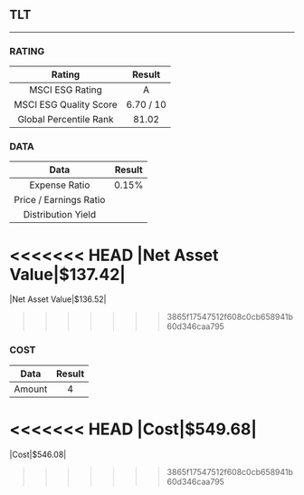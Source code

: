## TLT
----
### RATING

|Rating|Result|
|:----:|:---:|
|MSCI ESG Rating|A|
|MSCI ESG Quality Score|6.70 / 10|
|Global Percentile Rank|81.02|

### DATA

|Data|Result|
|:----:|:---:|
|Expense Ratio|0.15%|
|Price / Earnings Ratio||
|Distribution Yield||
<<<<<<< HEAD
|Net Asset Value|$137.42|
=======
|Net Asset Value|$136.52|
>>>>>>> 3865f17547512f608c0cb658941b60d346caa795

### COST

|Data|Result|
|:----:|:---:|
|Amount|4|
<<<<<<< HEAD
|Cost|$549.68|
=======
|Cost|$546.08|
>>>>>>> 3865f17547512f608c0cb658941b60d346caa795

